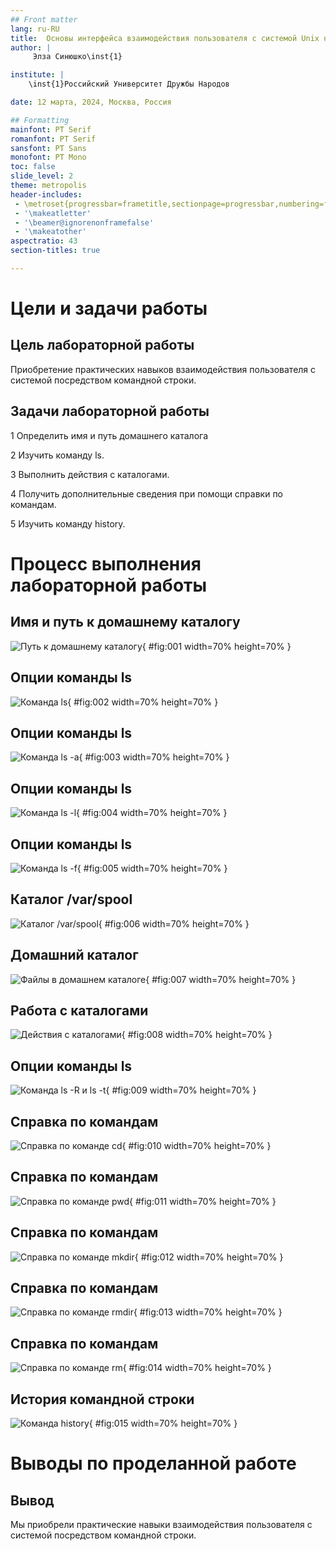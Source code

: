```yaml
---
## Front matter
lang: ru-RU
title:  Основы интерфейса взаимодействия пользователя с системой Unix на уровне командной строки
author: |
	 Элза Синюшко\inst{1}

institute: |
	\inst{1}Российский Университет Дружбы Народов

date: 12 марта, 2024, Москва, Россия

## Formatting
mainfont: PT Serif
romanfont: PT Serif
sansfont: PT Sans
monofont: PT Mono
toc: false
slide_level: 2
theme: metropolis
header-includes: 
 - \metroset{progressbar=frametitle,sectionpage=progressbar,numbering=fraction}
 - '\makeatletter'
 - '\beamer@ignorenonframefalse'
 - '\makeatother'
aspectratio: 43
section-titles: true

---
```


# Цели и задачи работы

## Цель лабораторной работы

Приобретение практических навыков взаимодействия пользователя с системой посредством командной строки.

## Задачи лабораторной работы

1 Определить имя и путь домашнего каталога

2 Изучить команду ls.

3 Выполнить действия с каталогами.

4 Получить дополнительные сведения при помощи справки по командам.

5 Изучить команду history.

# Процесс выполнения лабораторной работы

## Имя и путь к домашнему каталогу 

![Путь к домашнему каталогу](image/01.png){ #fig:001 width=70% height=70% }

## Опции команды ls

![Команда ls](image/02.png){ #fig:002 width=70% height=70% }

## Опции команды ls

![Команда ls -a](image/03.png){ #fig:003 width=70% height=70% }

## Опции команды ls

![Команда ls -l](image/04.png){ #fig:004 width=70% height=70% }

## Опции команды ls

![Команда ls -f](image/05.png){ #fig:005 width=70% height=70% }

## Каталог /var/spool

![Каталог /var/spool](image/06.png){ #fig:006 width=70% height=70% }

## Домашний каталог

![Файлы в домашнем каталоге](image/07.png){ #fig:007 width=70% height=70% }

## Работа с каталогами

![Действия с каталогами](image/08.png){ #fig:008 width=70% height=70% }

## Опции команды ls

![Команда ls -R и ls -t](image/09.png){ #fig:009 width=70% height=70% }

## Справка по командам

![Справка по команде cd](image/10.png){ #fig:010 width=70% height=70% }

## Справка по командам

![Справка по команде pwd](image/11.png){ #fig:011 width=70% height=70% }

## Справка по командам

![Справка по команде mkdir](image/12.png){ #fig:012 width=70% height=70% }

## Справка по командам

![Справка по команде rmdir](image/13.png){ #fig:013 width=70% height=70% }

## Справка по командам

![Справка по команде rm](image/14.png){ #fig:014 width=70% height=70% }

## История командной строки

![Команда history](image/15.png){ #fig:015 width=70% height=70% }

# Выводы по проделанной работе

## Вывод

Мы приобрели практические навыки взаимодействия пользователя с системой посредством командной строки.